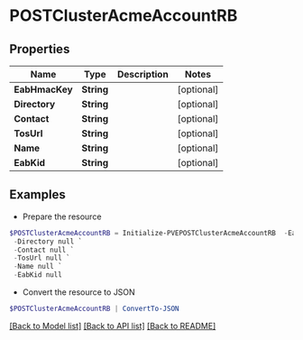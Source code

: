 # POSTClusterAcmeAccountRB
## Properties

Name | Type | Description | Notes
------------ | ------------- | ------------- | -------------
**EabHmacKey** | **String** |  | [optional] 
**Directory** | **String** |  | [optional] 
**Contact** | **String** |  | [optional] 
**TosUrl** | **String** |  | [optional] 
**Name** | **String** |  | [optional] 
**EabKid** | **String** |  | [optional] 

## Examples

- Prepare the resource
```powershell
$POSTClusterAcmeAccountRB = Initialize-PVEPOSTClusterAcmeAccountRB  -EabHmacKey null `
 -Directory null `
 -Contact null `
 -TosUrl null `
 -Name null `
 -EabKid null
```

- Convert the resource to JSON
```powershell
$POSTClusterAcmeAccountRB | ConvertTo-JSON
```

[[Back to Model list]](../README.md#documentation-for-models) [[Back to API list]](../README.md#documentation-for-api-endpoints) [[Back to README]](../README.md)

